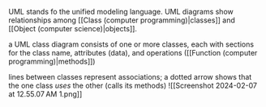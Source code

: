 UML stands fo the unified modeling language. UML diagrams show relationships among [[Class (computer programming)|classes]] and [[Object (computer science)|objects]]. 

a UML class diagram consists of one or more classes, each with sections for the class name, attributes (data), and operations ([[Function (computer programming)|methods]])

lines between classes represent associations; a dotted arrow shows that the one class *uses* the other (calls its methods)
![[Screenshot 2024-02-07 at 12.55.07 AM 1.png]]